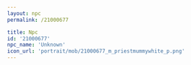```yaml
---
layout: npc
permalink: /21000677

title: Npc
id: '21000677'
npc_name: 'Unknown'
icon_url: 'portrait/mob/21000677_m_priestmummywhite_p.png'
---
```

